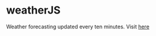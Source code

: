 # weatherJS
Weather forecasting updated every ten minutes.
Visit <a href="https://raffaeleberardo.github.io/weatherJS/">here</a>
